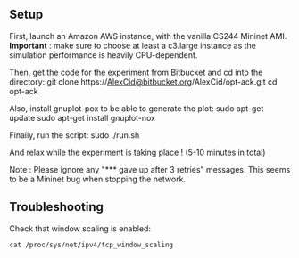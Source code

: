 Setup
-----
First, launch an Amazon AWS instance, with the vanilla CS244 Mininet AMI. **Important** : make sure to choose at least a c3.large instance as the simulation performance is heavily CPU-dependent.

Then, get the code for the experiment from Bitbucket and cd into the directory:
	git clone https://AlexCid@bitbucket.org/AlexCid/opt-ack.git
	cd opt-ack


Also, install gnuplot-pox to be able to generate the plot:
	sudo apt-get update
	sudo apt-get install gnuplot-nox

Finally, run the script:
	sudo ./run.sh

And relax while the experiment is taking place ! (5-10 minutes in total)

Note : Please ignore any "*** gave up after 3 retries" messages. This seems to be a Mininet bug when stopping the network.

Troubleshooting
---------------

Check that window scaling is enabled:

    cat /proc/sys/net/ipv4/tcp_window_scaling
